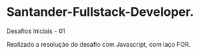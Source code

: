 # Santander-Fullstack-Developer.
Desafios Iniciais - 01

Realizado a resolução do desafio com Javascript, com laço FOR.

